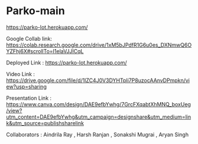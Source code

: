 # Parko-main
https://parko-lot.herokuapp.com/


Google Collab link:
https://colab.research.google.com/drive/1xM5bJPdfR1G6u0es_DXNmwQ6OYZFhj6X#scrollTo=I1elaVJJICqL

Deployed Link : https://parko-lot.herokuapp.com/

Video Link : https://drive.google.com/file/d/1lZC4J0V3DYHTpli7P8uzocAAnvDPmpkn/view?usp=sharing

Presentation Link : https://www.canva.com/design/DAE9efbYwhg/7GrcFXqabtXhMNQ_boxUeg/view?utm_content=DAE9efbYwhg&utm_campaign=designshare&utm_medium=link&utm_source=publishsharelink

Collaborators : Aindrila Ray , Harsh Ranjan , Sonakshi Mugrai , Aryan Singh
